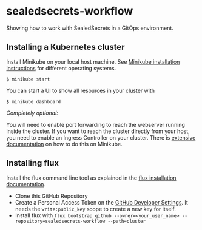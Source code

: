 # sealedsecrets-workflow

Showing how to work with SealedSecrets in a GitOps environment.

## Installing a Kubernetes cluster

Install Minikube on your local host machine. See [Minikube installation instructions](https://minikube.sigs.k8s.io/docs/start/) for different operating systems.

	$ minikube start

You can start a UI to show all resources in your cluster with

	$ minikube dashboard

_Completely optional:_

You will need to enable port forwarding to reach the webserver running inside the cluster.
If you want to reach the cluster directly from your host, you need to enable an Ingress Controller on your cluster.
There is [extensive documentation](https://minikube.sigs.k8s.io/docs/tutorials/nginx_tcp_udp_ingress/) on how to do this on Minikube.

## Installing flux

Install the flux command line tool as explained in the [flux installation documentation](https://fluxcd.io/docs/installation/#install-the-flux-cli).

- Clone this GitHub Repository
- Create a Personal Access Token on the [GitHub Developer Settings](https://github.com/settings/tokens). It needs the `write:public_key` scope to create a new key for itself.
- Install flux with `flux bootstrap github --owner=<your_user_name> --repository=sealedsecrets-workflow --path=cluster`

